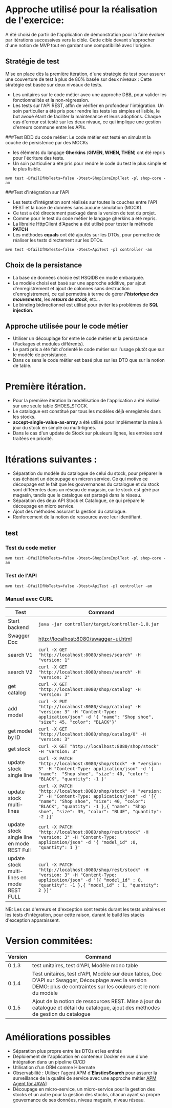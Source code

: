# Approche utilisé pour la réalisation de l'exercice:

A été choisi de partir de l'application de démonstration pour la faire évoluer par itérations successives vers la cible. Cette cible devant s'approcher d'une notion de MVP tout en gardant une compatibilité avec l'origine.

## Stratégie de test
Mise en place dès la première itération, d'une stratégie de test pour assurer une couverture de test à plus de 80% basée sur deux niveaux :
Cette stratégie est basée sur deux niveaux de tests.
- Les unitaires sur le code métier avec une approche DBB, pour valider les fonctionnalités et la non-régression.
- Les tests sur l'API REST, affin de vérifier en profondeur l'intégration.
Un soin particulier a été pris pour rendre les tests les simples et lisible, le but avoué étant de faciliter la maintenance et leurs adoptions.
Chaque cas d'erreur est testé sur les deux nivaux, ce qui implique une gestion d'erreurs commune entre les APIs.

###Test BDD du code métier:
Le code métier est testé en simulant la couche de persistence par des MOCKs
- les éléments du langage **Gherkins** (**GIVEN, WHEN, THEN**) ont été repris pour l'écriture des tests.
- Un soin particulier a été pris pour rendre le code du test le plus simple et le plus lisible.

```shell
mvn test -DfailIfNoTests=false -Dtest=ShopCoreImplTest -pl shop-core -am
```

###Test d'intégration sur l'API
- Les tests d'intégration sont réalisés sur toutes la couches entre l'API REST et la base de données sans aucune simulation (MOCK).
- Ce test a été directement packagé dans la version de test du projet.
- Comme pour le test du code métier le langage gherkins a été repris.
- La librairie HttpClient d'Apache a été utilisé pour tester la méthode **PATCH**
- Les méthodes **equals** ont été ajoutés sur les DTOs, pour permettre de réaliser les tests directement sur les DTOs.    

```shell
mvn test -DfailIfNoTests=false -Dtest=ApiTest -pl controller -am
```


## Choix de la persistance
- La base de données choisie est HSQlDB en mode embarquée.
- Le modèle choisi est basé sur une approche additive, par ajout d'enregistrement et ajout de colonnes sans destruction d'enregistrement, ce qui permettra à terme de gérer ***l'historique des mouvements***, les ***retours de stock***, etc... 
- Le binding bidirectionnel est utilisé pour éviter les problèmes de **SQL injection**.


## Approche utilisée pour le code métier
- Utiliser un découplage for entre le code métier et la persistance (Packages et modules différents).
- Le parti pris a été fait d'orienté le code métier sur l'usage plutôt que sur le modèle de persistance.
- Dans ce sens le code métier est basé plus sur les DTO que sur la notion de table.

# Première itération.
- Pour la première itération la modélisation de l'application a été réalisé sur une seule table SHOES_STOCK.
- Le catalogue est constitué par tous les modèles déjà enregistrés dans les stocks.
- **accept-single-value-as-array** a été utilisé pour implémenter la mise à jour du stock en simple ou multi-lignes.
- Dans le cas d'un update de Stock sur plusieurs lignes, les entrées sont traitées en priorité.

# Itérations suivantes :
- Séparation du modèle du catalogue de celui du stock, pour préparer le cas échéant un découpage en micron service. Ce qui motive ce découpage est le fait que les gouvernances du catalogue et du stock sont différentes dans un réseau de magasin, car le stock est géré par magasin, tandis que le catalogue est partagé dans le réseau. 
- Séparation des deux API Stock et Catalogue, ce qui prépare le découpage en micro service.
- Ajout des méthodes assurant la gestion du catalogue. 
- Renforcement de la notion de ressource avec leur identifiant. 

## test

### Test du code metier
```shell
mvn test -DfailIfNoTests=false -Dtest=ShopCoreImplTest -pl shop-core -am
```

### Test de l'API
```shell
mvn test -DfailIfNoTests=false -Dtest=ApiTest -pl controller -am
```

### Manuel avec CURL


| Test            | Command  |
| ------------------ | --------------------------------------------------------- |
| Start backend | ```java -jar controller/target/controller-1.0.jar``` |
| Swagger Doc |  [http://localhost:8080/swagger-ui.html](http://localhost:8080/swagger-ui.html) |
| search V1 | ```curl -X GET "http://localhost:8080/shoes/search" -H "version: 1" ``` |
| search V2 | ```curl -X GET "http://localhost:8080/shoes/search" -H "version: 2" ``` |
| get catalog | ```curl -X GET "http://localhost:8080/shop/catalog" -H "version: 3" ``` |
| add model | ```curl -X PUT "http://localhost:8080/shop/catalog" -H "version: 3" -H "Content-Type: application/json" -d '{ "name": "Shop shoe", "size": 45, "color": "BLACK"}'``` |
| get model by ID | ```curl -X GET "http://localhost:8080/shop/catalog/0" -H "version: 3" ``` |
| get stock | ```curl -X GET "http://localhost:8080/shop/stock" -H "version: 3" ``` |
| update stock single line | ```curl -X PATCH "http://localhost:8080/shop/stock" -H "version: 3" -H "Content-Type: application/json" -d '{ "name":  "Shop shoe", "size": 40, "color": "BLACK", "quantity": -1 }'``` |
| update stock multi-lines | ```curl -X PATCH "http://localhost:8080/shop/stock" -H "version: 3" -H "Content-Type: application/json" -d '[{ "name": "Shop shoe", "size": 40, "color": "BLACK", "quantity": -1 },{ "name": "Shop shoe", "size": 39, "color": "BLUE", "quantity": -2 }]'``` |
| update stock single line en mode REST Full | ```curl -X PATCH "http://localhost:8080/shop/rest/stock" -H "version: 3" -H "Content-Type: application/json" -d '{ "model_id" :0, "quantity": 1 }'``` |
| update stock multi-lines en mode REST FULL| ```curl -X PATCH "http://localhost:8080/shop/rest/stock" -H "version: 3" -H "Content-Type: application/json" -d '[{ "model_id" : 0, "quantity": -1 },{ "model_id" : 1, "quantity": 2 }]'``` |


NB: Les cas d'erreurs et d'exception sont testés durant les tests unitaires et les tests d'intégration, pour cette raison, durant le build les stacks d'exception apparaissent.

# Version commitées:

| Version            | Command  |
| ------------------ | --------------------------------------------------------- |
| 0.1.3 | test unitaires, test d'API, Modèle mono table |
| 0.1.4 | Test unitaires, test d'API, Modèle sur deux tables, Doc D'API sur Swagger, Découplage avec la version DEMO: plus de contraintes sur les couleurs et le nom du modèle |
| 0.1.5 | Ajout de la notion de ressources REST. Mise à jour du catalogue et détail du catalogue, ajout des méthodes de gestion du catalogue   |

# Améliorations possibles
- Séparation plus propre entre les DTOs et les entités 
- Déploiement de l'application en conteneur Docker en vue d'une intégration dans un pipeline CI/CD
- Utilisation d'un ORM comme Hibernate
- Observabilité : Utiliser l'agent APM d'**ElasticsSearch** pour assurer la surveillance de la qualité de service avec une approche métier [APM Agent for JAVA](https://www.elastic.co/guide/en/apm/agent/java/current/index.html)]
- Découpage en micro-service, un micro-service pour la gestion des stocks et un autre pour la gestion des stocks, chacun ayant sa propre gouvernance de ses données, niveau magasin, niveau réseau.

